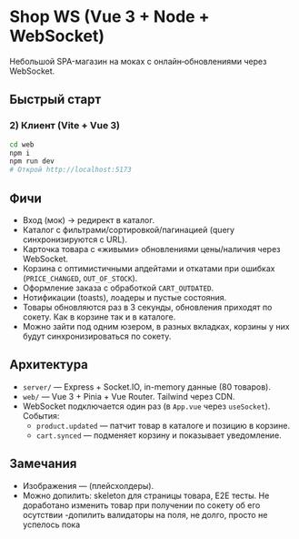 ﻿# Shop WS (Vue 3 + Node + WebSocket)

Небольшой SPA-магазин на моках с онлайн‑обновлениями через WebSocket.

## Быстрый старт

### 2) Клиент (Vite + Vue 3)
```bash
cd web
npm i
npm run dev
# Открой http://localhost:5173
```

## Фичи
- Вход (мок) → редирект в каталог.
- Каталог с фильтрами/сортировкой/пагинацией (query синхронизируются с URL).
- Карточка товара с «живыми» обновлениями цены/наличия через WebSocket.
- Корзина с оптимистичными апдейтами и откатами при ошибках (`PRICE_CHANGED`, `OUT_OF_STOCK`).
- Оформление заказа с обработкой `CART_OUTDATED`.
- Нотификации (toasts), лоадеры и пустые состояния.
- Товары обновляются раз в 3 секунды, обновления приходят по сокету. Как в корзине так и в каталоге.
- Можно зайти под одним юзером, в разных вкладках, корзины у них будут синхронизироваться по сокету.

## Архитектура
- `server/` — Express + Socket.IO, in-memory данные (80 товаров).
- `web/` — Vue 3 + Pinia + Vue Router. Tailwind через CDN.
- WebSocket подключается один раз (в `App.vue` через `useSocket`). События:
  - `product.updated` — патчит товар в каталоге и позицию в корзине.
  - `cart.synced` — подменяет корзину и показывает уведомление.

## Замечания
- Изображения — (плейсхолдеры).
- Можно допилить: skeleton для страницы товара, E2E тесты. Не доработано изменить товар при получении по сокету об его осутствии
-допилить валидаторы на поля, не долго, просто не успелось пока

